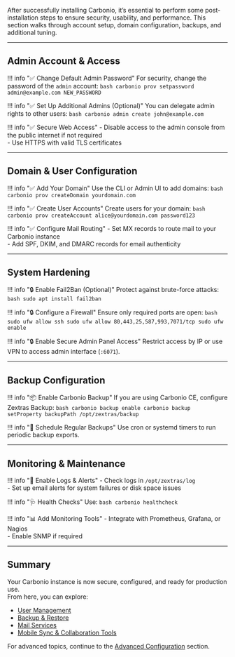 After successfully installing Carbonio, it’s essential to perform some post-installation steps to ensure security, usability, and performance. This section walks through account setup, domain configuration, backups, and additional tuning.

---

## Admin Account & Access

!!! info "✅ Change Default Admin Password"
    For security, change the password of the `admin` account:
    ```bash
    carbonio prov setpassword admin@example.com NEW_PASSWORD
    ```

!!! info "✅ Set Up Additional Admins (Optional)"
    You can delegate admin rights to other users:
    ```bash
    carbonio admin create john@example.com
    ```

!!! info "✅ Secure Web Access"
    - Disable access to the admin console from the public internet if not required  
    - Use HTTPS with valid TLS certificates  

---

## Domain & User Configuration

!!! info "✅ Add Your Domain"
    Use the CLI or Admin UI to add domains:
    ```bash
    carbonio prov createDomain yourdomain.com
    ```

!!! info "✅ Create User Accounts"
    Create users for your domain:
    ```bash
    carbonio prov createAccount alice@yourdomain.com password123
    ```

!!! info "✅ Configure Mail Routing"
    - Set MX records to route mail to your Carbonio instance  
    - Add SPF, DKIM, and DMARC records for email authenticity

---

## System Hardening

!!! info "🔒 Enable Fail2Ban (Optional)"
    Protect against brute-force attacks:
    ```bash
    sudo apt install fail2ban
    ```

!!! info "🔒 Configure a Firewall"
    Ensure only required ports are open:
    ```bash
    sudo ufw allow ssh
    sudo ufw allow 80,443,25,587,993,7071/tcp
    sudo ufw enable
    ```

!!! info "🔒 Enable Secure Admin Panel Access"
    Restrict access by IP or use VPN to access admin interface (`:6071`).

---

## Backup Configuration

!!! info "📦 Enable Carbonio Backup"
    If you are using Carbonio CE, configure Zextras Backup:
    ```bash
    carbonio backup enable
    carbonio backup setProperty backupPath /opt/zextras/backup
    ```

!!! info "📅 Schedule Regular Backups"
    Use cron or systemd timers to run periodic backup exports.

---

## Monitoring & Maintenance

!!! info "🧭 Enable Logs & Alerts"
    - Check logs in `/opt/zextras/log`  
    - Set up email alerts for system failures or disk space issues

!!! info "🩺 Health Checks"
    Use:
    ```bash
    carbonio healthcheck
    ```

!!! info "📊 Add Monitoring Tools"
    - Integrate with Prometheus, Grafana, or Nagios  
    - Enable SNMP if required

---

## Summary

Your Carbonio instance is now secure, configured, and ready for production use.  
From here, you can explore:

- [User Management](../sysadm/users/users.md)
- [Backup & Restore](../sysadm/backup/backup.md)
- [Mail Services](../sysadm/mail/mail.md)
- [Mobile Sync & Collaboration Tools](../sysadm/collaboration/collaboration.md)

For advanced topics, continue to the [Advanced Configuration](../advanced/advanced.md) section.


